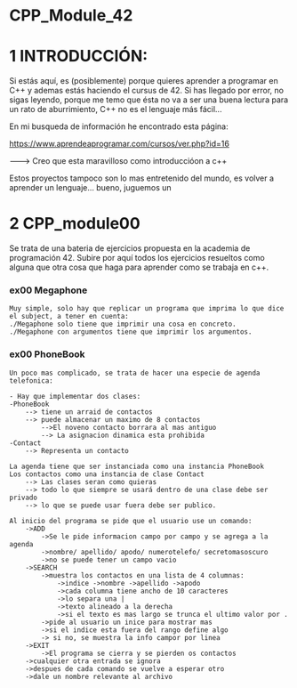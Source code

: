 # CPP_Module_42

# 1 INTRODUCCIÓN:

Si estás aquí, es (posiblemente) porque quieres aprender a programar en C++ y ademas estás haciendo el cursus de 42. Si has llegado por error, no sigas leyendo, porque me temo que ésta no va a ser una buena lectura para un rato de aburrimiento, C++ no es el lenguaje más fácil...

En mi busqueda de información he encontrado esta página:

https://www.aprendeaprogramar.com/cursos/ver.php?id=16

---> Creo que esta maravilloso como introduccióon a c++

Estos proyectos tampoco son lo mas entretenido del mundo, es volver a aprender un lenguaje... bueno, juguemos un 

# 2 CPP_module00

Se trata de una bateria de ejercicios propuesta en la academia de programación 42.
	Subire por aquí todos los ejercicios resueltos como alguna que otra cosa que haga para aprender como se trabaja en c++.

### ex00 Megaphone
	Muy simple, solo hay que replicar un programa que imprima lo que dice el subject, a tener en cuenta:
	./Megaphone solo tiene que imprimir una cosa en concreto.
	./Megaphone con argumentos tiene que imprimir los argumentos.

### ex00 PhoneBook
	Un poco mas complicado, se trata de hacer una especie de agenda telefonica:
	
	- Hay que implementar dos clases:
	-PhoneBook 
		--> tiene un arraid de contactos
		--> puede almacenar un maximo de 8 contactos
			-->El noveno contacto borrara al mas antiguo
			--> La asignacion dinamica esta prohibida
	-Contact
		--> Representa un contacto
	
	La agenda tiene que ser instanciada como una instancia PhoneBook
	Los contactos como una instancia de clase Contact
		--> Las clases seran como quieras
		--> todo lo que siempre se usará dentro de una clase debe ser privado
		--> lo que se puede usar fuera debe ser publico.

	Al inicio del programa se pide que el usuario use un comando:
		->ADD
			->Se le pide informacion campo por campo y se agrega a la agenda
			->nombre/ apellido/ apodo/ numerotelefo/ secretomasoscuro
			->no se puede tener un campo vacio
		->SEARCH
			->muestra los contactos en una lista de 4 columnas:
				->indice ->nombre ->apellido ->apodo
				->cada columna tiene ancho de 10 caracteres 
				->lo separa una | 
				->texto alineado a la derecha
				->si el texto es mas largo se trunca el ultimo valor por .
			->pide al usuario un inice para mostrar mas 
			->si el indice esta fuera del rango define algo
			-> si no, se muestra la info campor por linea
		->EXIT
			->El programa se cierra y se pierden os contactos
		->cualquier otra entrada se ignora
		->despues de cada comando se vuelve a esperar otro
		->dale un nombre relevante al archivo




